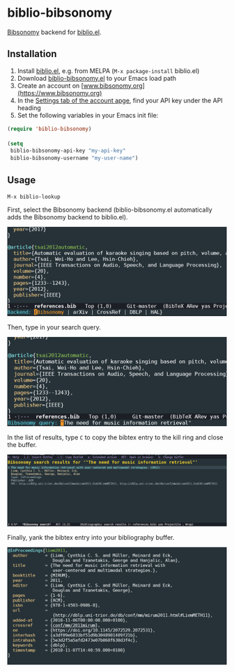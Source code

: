 # biblio-bibsonomy

[Bibsonomy](https://www.bibsonomy.org) backend for [biblio.el](https://github.com/cpitclaudel/biblio.el).

## Installation

1. Install [biblio.el](https://github.com/cpitclaudel/biblio.el), e.g. from MELPA (`M-x package-install` biblio.el)
1. Download [biblio-bibsonomy.el](https://raw.githubusercontent.com/andreasjansson/biblio-bibsonomy/master/biblio-bibsonomy.el) to your Emacs load path
1. Create an account on [www.bibsonomy.org](https://www.bibsonomy.org)
1. In the [Settings tab of the account apge](https://www.bibsonomy.org/settings?selTab=1#selTab1), find your API key under the API heading
1. Set the following variables in your Emacs init file:

```lisp
(require 'biblio-bibsonomy)

(setq
 biblio-bibsonomy-api-key "my-api-key"
 biblio-bibsonomy-username "my-user-name")
```

## Usage

```
M-x biblio-lookup
```

First, select the Bibsonomy backend (biblio-bibsonomy.el automatically adds the Bibsonomy backend to biblio.el).

![screenshot 1](https://raw.githubusercontent.com/andreasjansson/biblio-bibsonomy/master/readme-assets/screenshot-1.png)

Then, type in your search query.

![screenshot 2](https://raw.githubusercontent.com/andreasjansson/biblio-bibsonomy/master/readme-assets/screenshot-2.png)

In the list of results, type `C` to copy the bibtex entry to the kill ring and close the buffer.

![screenshot 3](https://raw.githubusercontent.com/andreasjansson/biblio-bibsonomy/master/readme-assets/screenshot-3.png)

Finally, yank the bibtex entry into your bibliography buffer.

![screenshot 4](https://raw.githubusercontent.com/andreasjansson/biblio-bibsonomy/master/readme-assets/screenshot-4.png)
